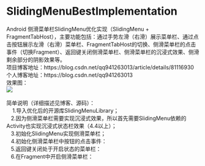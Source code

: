 # SlidingMenuBestImplementation
<body spellcheck="0" class="editMode htmledit_views">Android 侧滑菜单栏SlidingMenu优化实现（SlidingMenu + FragmentTabHost），主要功能包括：通过手势左滑（右滑）展示菜单栏、通过点击按钮展示左滑（右滑）菜单栏、FragmentTabHost的切换、侧滑菜单栏的点击事件（切换Fragment）、返回键关闭侧滑菜单栏、侧滑菜单栏的沉浸式效果、侧滑剩余部分的阴影效果等。<br>项目博客地址：https://blog.csdn.net/qq941263013/article/details/81116930<br>个人博客地址：https://blog.csdn.net/qq941263013<br>效果图：<br><img src="https://github.com/wangyang0313/SlidingMenuBestImplementation/blob/master/a6b8386c-3a79-4609-a636-ad63b8f55aa3.gif" _xhe_src="https://github.com/wangyang0313/SlidingMenuBestImplementation/blob/master/a6b8386c-3a79-4609-a636-ad63b8f55aa3.gif"><br><br>简单说明（详细描述见博客、源码）：<br>&nbsp; &nbsp; 1.导入优化后的开源库SlidingMenuLibrary；<br>&nbsp; &nbsp;2.因为侧滑菜单栏需要实现沉浸式效果，所以首先需要SlidingMenu依赖的Activity也实现沉浸式状态栏效果（4.4以上）；<br>&nbsp; &nbsp;3.初始化SlidingMenu实现侧滑菜单栏；<br>&nbsp; &nbsp;4.初始化侧滑菜单栏中按钮的点击事件：<br>&nbsp; &nbsp;5.返回键关闭处于开启状态的菜单栏：<br>&nbsp; &nbsp;6.在Fragment中开启侧滑菜单栏：<br>&nbsp; &nbsp; </body>
